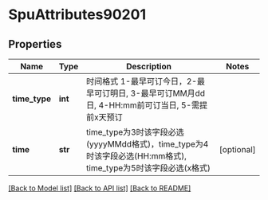 # SpuAttributes90201

## Properties
Name | Type | Description | Notes
------------ | ------------- | ------------- | -------------
**time_type** | **int** | 时间格式 1-最早可订今日，2-最早可订明日, 3-最早可订MM月dd日, 4-HH:mm前可订当日, 5-需提前x天预订 | 
**time** | **str** | time_type为3时该字段必选(yyyyMMdd格式)，time_type为4时该字段必选(HH:mm格式), time_type为5时该字段必选(x格式) | [optional] 

[[Back to Model list]](../README.md#documentation-for-models) [[Back to API list]](../README.md#documentation-for-api-endpoints) [[Back to README]](../README.md)

